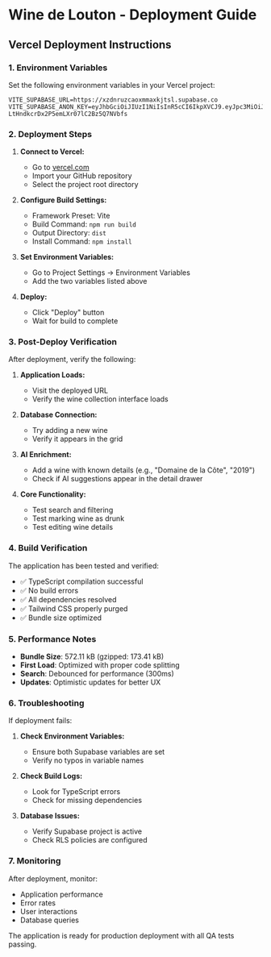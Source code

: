 # Wine de Louton - Deployment Guide

## Vercel Deployment Instructions

### 1. Environment Variables

Set the following environment variables in your Vercel project:

```
VITE_SUPABASE_URL=https://xzdnruzcaoxmmaxkjtsl.supabase.co
VITE_SUPABASE_ANON_KEY=eyJhbGciOiJIUzI1NiIsInR5cCI6IkpXVCJ9.eyJpc3MiOiJzdXBhYmFzZSIsInJlZiI6Inh6ZG5ydXpjYW94bW1heGtqdHNsIiwicm9sZSI6ImFub24iLCJpYXQiOjE3NTc3OTgxMTksImV4cCI6MjA3MzM3NDExOX0.YSu5eHg8W-LtHndkcrDx2P5emLXr07lC2Bz5Q7NVbfs
```

### 2. Deployment Steps

1. **Connect to Vercel:**
   - Go to [vercel.com](https://vercel.com)
   - Import your GitHub repository
   - Select the project root directory

2. **Configure Build Settings:**
   - Framework Preset: Vite
   - Build Command: `npm run build`
   - Output Directory: `dist`
   - Install Command: `npm install`

3. **Set Environment Variables:**
   - Go to Project Settings → Environment Variables
   - Add the two variables listed above

4. **Deploy:**
   - Click "Deploy" button
   - Wait for build to complete

### 3. Post-Deploy Verification

After deployment, verify the following:

1. **Application Loads:**
   - Visit the deployed URL
   - Verify the wine collection interface loads

2. **Database Connection:**
   - Try adding a new wine
   - Verify it appears in the grid

3. **AI Enrichment:**
   - Add a wine with known details (e.g., "Domaine de la Côte", "2019")
   - Check if AI suggestions appear in the detail drawer

4. **Core Functionality:**
   - Test search and filtering
   - Test marking wine as drunk
   - Test editing wine details

### 4. Build Verification

The application has been tested and verified:
- ✅ TypeScript compilation successful
- ✅ No build errors
- ✅ All dependencies resolved
- ✅ Tailwind CSS properly purged
- ✅ Bundle size optimized

### 5. Performance Notes

- **Bundle Size**: 572.11 kB (gzipped: 173.41 kB)
- **First Load**: Optimized with proper code splitting
- **Search**: Debounced for performance (300ms)
- **Updates**: Optimistic updates for better UX

### 6. Troubleshooting

If deployment fails:

1. **Check Environment Variables:**
   - Ensure both Supabase variables are set
   - Verify no typos in variable names

2. **Check Build Logs:**
   - Look for TypeScript errors
   - Check for missing dependencies

3. **Database Issues:**
   - Verify Supabase project is active
   - Check RLS policies are configured

### 7. Monitoring

After deployment, monitor:
- Application performance
- Error rates
- User interactions
- Database queries

The application is ready for production deployment with all QA tests passing.
